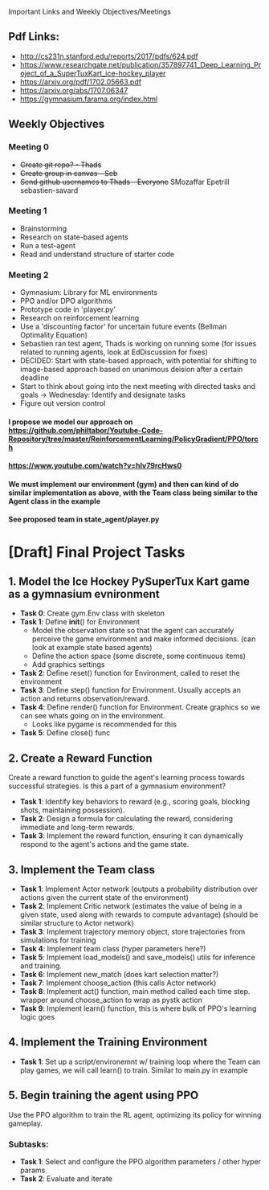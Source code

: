 Important Links and Weekly Objectives/Meetings

## Pdf Links: 
  - http://cs231n.stanford.edu/reports/2017/pdfs/624.pdf
  - https://www.researchgate.net/publication/357897741_Deep_Learning_Project_of_a_SuperTuxKart_ice-hockey_player
  - https://arxiv.org/pdf/1702.05663.pdf
  - https://arxiv.org/abs/1707.06347
  - https://gymnasium.farama.org/index.html


## Weekly Objectives

### Meeting 0
  - ~~Create git repo? - Thads~~
  - ~~Create group in canvas - Seb~~ 
  - ~~Send github usernames to Thads - Everyone~~
      SMozaffar
      Epetrill
      sebastien-savard


### Meeting 1
  - Brainstorming 
  - Research on state-based agents
  - Run a test-agent
  - Read and understand structure of starter code


### Meeting 2
  - Gymnasium: Library for ML environments
  - PPO and/or DPO algorithms
  - Prototype code in 'player.py'
  - Research on reinforcement learning
  - Use a 'discounting factor' for uncertain future events (Bellman Optimality Equation)
  - Sebastien ran test agent, Thads is working on running some (for issues related to running agents, look at EdDiscussion for fixes)
  - DECIDED: Start with state-based approach, with potential for shifting to image-based approach based on unanimous deision after a certain deadline
  - Start to think about going into the next meeting with directed tasks and goals -> Wednesday: Identify and designate tasks
  - Figure out version control
  


#### I propose we model our approach on https://github.com/philtabor/Youtube-Code-Repository/tree/master/ReinforcementLearning/PolicyGradient/PPO/torch
#### https://www.youtube.com/watch?v=hlv79rcHws0
#### We must implement our environment (gym) and then can kind of do similar implementation as above, with the Team class being similar to the Agent class in the example 
#### See proposed team in state_agent/player.py



# [Draft] Final Project Tasks

## 1. Model the Ice Hockey PySuperTux Kart game as a gymnasium evnironment

- **Task 0**: Create gym.Env class with skeleton
- **Task 1**: Define __init__() for Environment
  - Model the observation state so that the agent can accurately perceive the game environment and make informed decisions. (can look at example state based agents)
  - Define the action space (some discrete, some continuous items)
  - Add graphics settings
- **Task 2**: Define reset() function for Environment, called to reset the environment
- **Task 3**: Define step() function for Environment. Usually accepts an action and returns observation/reward.
- **Task 4**: Define render() function for Environment. Create graphics so we can see whats going on in the environment.
  - Looks like pygame is recommended for this 
- **Task 5**: Define close() func

## 2. Create a Reward Function

Create a reward function to guide the agent's learning process towards successful strategies. Is this a part of a gymnasium environment? 

- **Task 1**: Identify key behaviors to reward (e.g., scoring goals, blocking shots, maintaining possession).
- **Task 2**: Design a formula for calculating the reward, considering immediate and long-term rewards.
- **Task 3**: Implement the reward function, ensuring it can dynamically respond to the agent's actions and the game state.


## 3. Implement the Team class

- **Task 1**: Implement Actor network (outputs a probability distribution over actions given the current state of the environment) 
- **Task 2**: Implement Critic network (estimates the value of being in a given state, used along with rewards to compute advantage) (should be similar structure to Actor network)
- **Task 3**: Implement trajectory memory object, store trajectories from simulations for training
- **Task 4**: Implement team class (hyper parameters here?)
- **Task 5**: Implement load_models() and save_models() utils for inference and training. 
- **Task 6**: Implement new_match (does kart selection matter?)
- **Task 7**: Implement choose_action (this calls Actor network)
- **Task 8**: Implement act() function, main method called each time step. wrapper around choose_action to wrap as pystk action
- **Task 9**: Implement learn() function, this is where bulk of PPO's learning logic goes

## 4. Implement the Training Environment

- **Task 1**: Set up a script/environemnt w/ training loop where the Team can play games, we will call learn() to train. Similar to main.py in example

## 5. Begin training the agent using PPO 

Use the PPO algorithm to train the RL agent, optimizing its policy for winning gameplay.

### Subtasks:

- **Task 1**: Select and configure the PPO algorithm parameters / other hyper params
- **Task 2**: Evaluate and iterate
